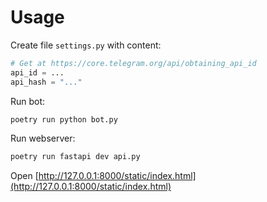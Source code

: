 # Usage

Create file `settings.py` with content:
```python
# Get at https://core.telegram.org/api/obtaining_api_id
api_id = ... 
api_hash = "..."
```

Run bot:
```bash
poetry run python bot.py
```

Run webserver:
```bash
poetry run fastapi dev api.py
```

Open [http://127.0.0.1:8000/static/index.html](http://127.0.0.1:8000/static/index.html)
